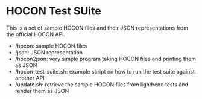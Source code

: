# HOCON Test SUite

This is a set of sample HOCON files and their JSON representations from the official HOCON API.

* /hocon: sample HOCON files
* /json: JSON representation
* /hocon2json: very simple program taking HOCON files and printing them as JSON
* /hocon-test-suite.sh: example script on how to run the test suite against another API
* /update.sh: retrieve the sample HOCON files from lightbend tests and render them as JSON
